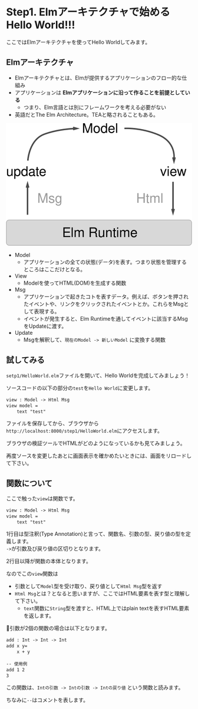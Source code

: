 # Step1. Elmアーキテクチャで始めるHello World!!!

ここではElmアーキテクチャを使ってHello Worldしてみます。

## Elmアーキテクチャ
- Elmアーキテクチャとは、Elmが提供するアプリケーションのフロー的な仕組み
- アプリケーションは __Elmアプリケーションに沿って作ることを前提としている__
  - つまり、Elm言語とは別にフレームワークを考える必要がない
- 英語だとThe Elm Architecture。TEAと略されることもある。

![TEA](elm-architecture.svg)

- Model
  - アプリケーションの全ての状態(データ)を表す。つまり状態を管理するところはここだけとなる。
- View
  - Modelを使ってHTML(DOM)を生成する関数
- Msg
  - アプリケーションで起きたコトを表すデータ。例えば、ボタンを押されたイベントや、リンクをクリックされたイベントとか。これらをMsgとして表現する。
  - イベントが発生すると、Elm Runtimeを通してイベントに該当するMsgをUpdateに渡す。
- Update
  - Msgを解釈して、`現在のModel -> 新しいModel` に変換する関数

## 試してみる
`setp1/HelloWorld.elm`ファイルを開いて、Hello Worldを完成してみましょう！

ソースコードの以下の部分の`test`を`Hello World`に変更します。

```
view : Model -> Html Msg
view model =
    text "test"
```

ファイルを保存してから、ブラウザから`http://localhost:8000/step1/HelloWorld.elm`にアクセスします。

ブラウザの検証ツールでHTMLがどのようになっているかも見てみましょう。

再度ソースを変更したあとに画面表示を確かめたいときには、画面をリロードして下さい。


## 関数について
ここで触った`view`は関数です。

```
view : Model -> Html Msg
view model =
    text "test"
```

1行目は型注釈(Type Annotation)と言って、関数名、引数の型、戻り値の型を定義します。  
`->`が引数及び戻り値の区切りとなります。

2行目以降が関数の本体となります。

なのでこの`view`関数は

- 引数として`Model`型を受け取り、戻り値として`Html Msg`型を返す
- `Html Msg`とは？となると思いますが、ここではHTML要素を表す型と理解して下さい。  
  - `text`関数に`String`型を渡すと、HTML上ではplain textを表すHTML要素を返します。

引数が2個の関数の場合は以下となります。

```
add : Int -> Int -> Int
add x y=
    x + y

-- 使用例
add 1 2
3 
```

この関数は、`Intの引数 -> Intの引数 -> Intの戻り値` という関数と読みます。

ちなみに`--`はコメントを表します。